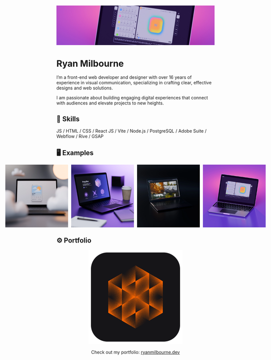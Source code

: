 ![banner image](images/banner-1.jpeg)

# Ryan Milbourne

I’m a front-end web developer and designer with over 16 years of experience in visual communication, specializing in crafting clear, effective designs and web solutions.

I am passionate about building engaging digital experiences that connect with audiences and elevate projects to new heights.

## 🤖 Skills

JS / HTML / CSS / React JS / Vite / Node.js / PostgreSQL / Adobe Suite / Webflow / Rive / GSAP

## 🖥️ Examples

<div align="left" style="display: flex; justify-content: center; gap: 10px;">
  <img src="images/weatherapp-image-1.webp" alt="example-image" width="200"/>
  <img src="images/propbox-thumbnail.webp" alt="example-image" width="200"/>
  <img src="images/vanurbantimber-thumbnail.webp" alt="example-image" width="200"/>
  <img src="images/boxed-thumbnail.webp" alt="example-image" width="200"/>
</div>

## ⚙️ Portfolio

<div align="center">
<img src="images/website-graphic.png" alt="example-image" width="300"/>

Check out my portfolio: [ryanmilbourne.dev](https://ryanmilbourne.dev)

</div>
